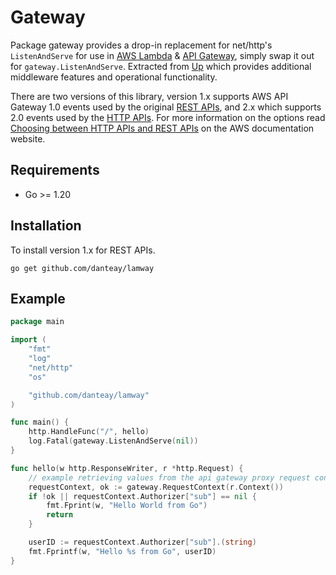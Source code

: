 # Gateway

Package gateway provides a drop-in replacement for net/http's `ListenAndServe` for use in [AWS Lambda](https://aws.amazon.com/lambda/) & 
[API Gateway](https://aws.amazon.com/api-gateway/), simply swap it out for `gateway.ListenAndServe`. Extracted from 
[Up](https://github.com/apex/up) which provides additional middleware features and operational functionality.

There are two versions of this library, version 1.x supports AWS API Gateway 1.0 events used by the original 
[REST APIs](https://docs.aws.amazon.com/apigateway/latest/developerguide/apigateway-rest-api.html), and 2.x which 
supports 2.0 events used by the [HTTP APIs](https://docs.aws.amazon.com/apigateway/latest/developerguide/http-api.html). 
For more information on the options read [Choosing between HTTP APIs and REST APIs](https://docs.aws.amazon.com/apigateway/latest/developerguide/http-api-vs-rest.html) 
on the AWS documentation website.

## Requirements

- Go >= 1.20

## Installation

To install version 1.x for REST APIs. 

```
go get github.com/danteay/lamway
```

## Example

```go
package main

import (
	"fmt"
	"log"
	"net/http"
	"os"

	"github.com/danteay/lamway"
)

func main() {
	http.HandleFunc("/", hello)
	log.Fatal(gateway.ListenAndServe(nil))
}

func hello(w http.ResponseWriter, r *http.Request) {
	// example retrieving values from the api gateway proxy request context.
	requestContext, ok := gateway.RequestContext(r.Context())
	if !ok || requestContext.Authorizer["sub"] == nil {
		fmt.Fprint(w, "Hello World from Go")
		return
	}

	userID := requestContext.Authorizer["sub"].(string)
	fmt.Fprintf(w, "Hello %s from Go", userID)
}
```
